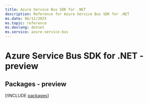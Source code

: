 ```yaml
---
title: Azure Service Bus SDK for .NET
description: Reference for Azure Service Bus SDK for .NET
ms.date: 06/12/2025
ms.topic: reference
ms.devlang: dotnet
ms.service: azure-service-bus
---
```

# Azure Service Bus SDK for .NET - preview
## Packages - preview
[!INCLUDE [packages](service-bus-index.md)]